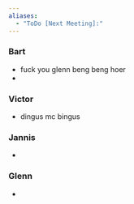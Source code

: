 ```yaml
---
aliases:
  - "ToDo [Next Meeting]:"
---
```

### Bart
- fuck you glenn beng beng hoer
-
### Victor
-  dingus mc bingus
### Jannis
- 
### Glenn
- 

